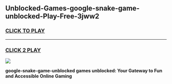 
## Unblocked-Games-google-snake-game-unblocked-Play-Free-3jww2
<h3>
<a href="https://premium76.site?title=google-snake-game-unblocked&ref=18A1">CLICK TO PLAY</a></h3>
<hr>

<h3>
<a href="https://premium76.site?title=google-snake-game-unblocked&ref=18A1">CLICK 2 PLAY</a>
  
</h3>

<a href="https://premium76.site?title=google-snake-game-unblocked&ref=18A1"><img src="https://clearcache.store/games.png"></a>


**google-snake-game-unblocked games unblocked: Your Gateway to Fun and Accessible Online Gaming**
